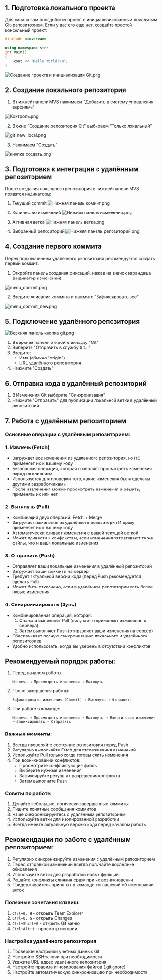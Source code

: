 ## 1. Подготовка локального проекта

Для начала нам понадобится проект с инициализированным локальным Git-репозиторием. Если у вас его еще нет, создайте простой консольный проект:

```C++
#include <iostream>

using namespace std;
int main()
{
    cout << "Hello World!\n";
}
```

![Создание проекта и инициализация Git.png](../image_git/Исходники%20Интеграция%20в%20IDE/Создание%20проекта%20и%20инициализация%20Git.png)

## 2. Создание локального репозитория

1. В нижней панели MVS нажимаем "Добавить в систему управления версиями"

![Контроль.png](../image_git/Исходники%20Интеграция%20в%20IDE/Контроль.png)

2. В окне "Создание репозитория Git" выбираем "Только локальный"

![git_new_local.png](../image_git/Исходники%20Интеграция%20в%20IDE/git_new_local.png)

3. Нажимаем "Создать"

![кнопка создать.png](../image_git/Исходники%20Интеграция%20в%20IDE/кнопка%20создать.png)

## 3. Подготовка к интеграции с удалённым репозиторием

После создания локального репозитория в нижней панели MVS появятся индикаторы:

1. Текущий commit 
![Нижняя панель коминт.png](../image_git/Исходники%20Интеграция%20в%20IDE/Нижняя%20панель%20коминт.png)

2. Количество изменений 
![Нижняя панель изменения.png](../image_git/Исходники%20Интеграция%20в%20IDE/Нижняя%20панель%20изменения.png)

3. Активная ветка
![Нижняя панель ветка.png](../image_git/Исходники%20Интеграция%20в%20IDE/Нижняя%20панель%20ветка.png)

4. Выбранный репозиторий
![Нижняя панель репозиторий.png](../image_git/Исходники%20Интеграция%20в%20IDE/Нижняя%20панель%20репозиторий.png)

## 4. Создание первого коммита

Перед подключением удалённого репозитория рекомендуется создать первый коммит:

1. Откройте панель создания фиксаций, нажав на значок карандаша (индикатор изменений)

![menu_commit.png](../image_git/Исходники%20Интеграция%20в%20IDE/menu_commit.png)

2. Введите описание коммита и нажмите "Зафиксировать все"

![menu_commit_new.png](../image_git/Исходники%20Интеграция%20в%20IDE/menu_commit_new.png)

## 5. Подключение удалённого репозитория

![Верхняя панель кнопка git.png](../image_git/Исходники%20Интеграция%20в%20IDE/Верхняя%20панель%20кнопка%20git.png)

1. В верхней панели откройте вкладку "Git"
2. Выберите "Отправить в службу Git..."
3. Введите:
   - Имя (обычно "origin")
   - URL удалённого репозитория
4. Нажмите "Создать"

## 6. Отправка кода в удалённый репозиторий

1. В Изменения Git выберите "Синхронизация"
2. Нажмите "Отправить" для публикации локальной ветки в удалённый репозиторий

## 7. Работа с удалённым репозиторием

### Основные операции с удалённым репозиторием:

### 1. Извлечь (Fetch)
- Загружает все изменения из удалённого репозитория, но НЕ применяет их к вашему коду
- Безопасная операция, которая позволяет просмотреть изменения перед их слиянием
- Используется для проверки того, какие изменения были сделаны другими разработчиками
- После извлечения можно просмотреть изменения и решить, применять их или нет

### 2. Вытянуть (Pull)
- Комбинация двух операций: Fetch + Merge
- Загружает изменения из удалённого репозитория И сразу применяет их к вашему коду
- Автоматически сливает изменения с вашей текущей веткой
- Может привести к конфликтам, если изменения затрагивают те же файлы, что и ваши локальные изменения

### 3. Отправить (Push)
- Отправляет ваши локальные изменения в удалённый репозиторий
- Загружает ваши коммиты на сервер
- Требует актуальной версии кода (перед Push рекомендуется сделать Pull)
- Может быть отклонено, если в удалённом репозитории есть более новые изменения

### 4. Синхронизировать (Sync)
- Комбинированная операция, которая:
  1. Сначала выполняет Pull (получает и применяет изменения с сервера)
  2. Затем выполняет Push (отправляет ваши изменения на сервер)
- Обеспечивает полную синхронизацию локального и удалённого репозиториев
- Удобно использовать, когда вы уверены в отсутствии конфликтов

## Рекомендуемый порядок работы:

1. Перед началом работы:
   ```
   Извлечь → Просмотреть изменения → Вытянуть
   ```

2. После завершения работы:
   ```
   Зафиксировать изменения (Commit) → Вытянуть → Отправить
   ```

3. При работе в команде:
   ```
   Извлечь → Просмотреть изменения → Вытянуть → Внести свои изменения → Зафиксировать → Отправить
   ```

### Важные моменты:

1. Всегда проверяйте состояние репозитория перед Push
2. Регулярно выполняйте Fetch для отслеживания изменений
3. Используйте Pull только когда готовы слить изменения
4. При возникновении конфликтов:
   - Просмотрите конфликтующие файлы
   - Выберите нужные изменения
   - Зафиксируйте результат разрешения конфликта
   - Затем выполните Push

### Советы по работе:

1. Делайте небольшие, логически завершенные коммиты
2. Пишите понятные сообщения коммитов
3. Чаще синхронизируйтесь с удалённым репозиторием
4. Используйте ветки для изолированной разработки
5. Всегда имейте актуальную версию кода перед началом работы

## Рекомендации по работе с удалённым репозиторием:

1. Регулярно синхронизируйте изменения с удалённым репозиторием
2. Перед отправкой изменений всегда получайте последние обновления
3. Используйте ветки для разработки новых функций
4. Решайте конфликты слияния сразу при их возникновении
5. Придерживайтесь принятых в команде соглашений об именовании веток

### Полезные сочетания клавиш:

1. `Ctrl+0, H` - открыть Team Explorer
2. `Ctrl+0, G` - открыть Changes
3. `Ctrl+Shift+G` - открыть Git меню
4. `Ctrl+Alt+H` - просмотр истории

### Настройка удалённого репозитория:

1. Проверьте настройки учетных данных Git
2. Настройте SSH-ключи при необходимости
3. Укажите URL-адрес удалённого репозитория
4. Настройте правила игнорирования файлов (.gitignore)
5. Настройте автоматическую синхронизацию при необходимости